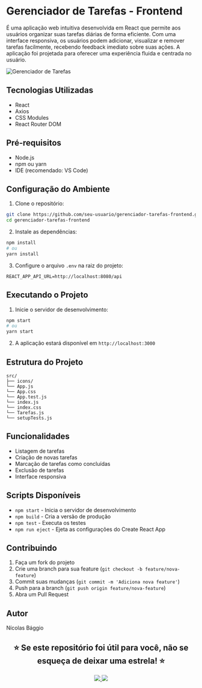 # Gerenciador de Tarefas - Frontend

É uma aplicação web intuitiva desenvolvida em React que permite aos usuários organizar suas tarefas diárias de forma eficiente. Com uma interface responsiva, os usuários podem adicionar, visualizar e remover tarefas facilmente, recebendo feedback imediato sobre suas ações. A aplicação foi projetada para oferecer uma experiência fluida e centrada no usuário.

![Gerenciador de Tarefas](https://github.com/user-attachments/assets/cb632e73-4347-4e10-b1a7-9885ea7c800d)

## Tecnologias Utilizadas

- React
- Axios
- CSS Modules
- React Router DOM

## Pré-requisitos

- Node.js
- npm ou yarn
- IDE (recomendado: VS Code)

## Configuração do Ambiente

1. Clone o repositório:
```bash
git clone https://github.com/seu-usuario/gerenciador-tarefas-frontend.git
cd gerenciador-tarefas-frontend
```

2. Instale as dependências:
```bash
npm install
# ou
yarn install
```

3. Configure o arquivo `.env` na raiz do projeto:
```env
REACT_APP_API_URL=http://localhost:8080/api
```

## Executando o Projeto

1. Inicie o servidor de desenvolvimento:
```bash
npm start
# ou
yarn start
```

2. A aplicação estará disponível em `http://localhost:3000`

## Estrutura do Projeto

```
src/
├── icons/
└── App.js
└── App.css
└── App.test.js
└── index.js
└── index.css
└── Tarefas.js
└── setupTests.js
```

## Funcionalidades

- Listagem de tarefas
- Criação de novas tarefas
- Marcação de tarefas como concluídas
- Exclusão de tarefas
- Interface responsiva

## Scripts Disponíveis

- `npm start` - Inicia o servidor de desenvolvimento
- `npm build` - Cria a versão de produção
- `npm test` - Executa os testes
- `npm run eject` - Ejeta as configurações do Create React App

## Contribuindo

1. Faça um fork do projeto
2. Crie uma branch para sua feature (`git checkout -b feature/nova-feature`)
3. Commit suas mudanças (`git commit -m 'Adiciona nova feature'`)
4. Push para a branch (`git push origin feature/nova-feature`)
5. Abra um Pull Request

## Autor

Nícolas Bággio

<div align="center">
  <h2>⭐ Se este repositório foi útil para você, não se esqueça de deixar uma estrela! ⭐</h2>

  <a href="mailto:nicolasbbaggio@gmail.com">
    <img src="https://img.shields.io/badge/Gmail-333333?style=for-the-badge&logo=gmail&logoColor=red">
  </a>
  <a href="https://www.linkedin.com/in/nicolasbaggio/">
    <img src="https://img.shields.io/badge/-LinkedIn-%230077B5?style=for-the-badge&logo=linkedin&logoColor=white">
  </a> 
</div>
